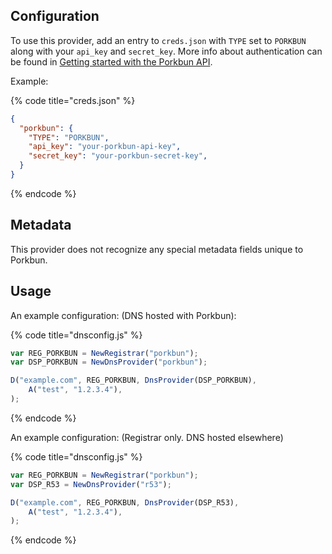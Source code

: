 ## Configuration

To use this provider, add an entry to `creds.json` with `TYPE` set to `PORKBUN`
along with your `api_key` and `secret_key`. More info about authentication can be found in [Getting started with the Porkbun API](https://kb.porkbun.com/article/190-getting-started-with-the-porkbun-api).

Example:

{% code title="creds.json" %}
```json
{
  "porkbun": {
    "TYPE": "PORKBUN",
    "api_key": "your-porkbun-api-key",
    "secret_key": "your-porkbun-secret-key",
  }
}
```
{% endcode %}

## Metadata

This provider does not recognize any special metadata fields unique to Porkbun.

## Usage

An example configuration: (DNS hosted with Porkbun):

{% code title="dnsconfig.js" %}
```javascript
var REG_PORKBUN = NewRegistrar("porkbun");
var DSP_PORKBUN = NewDnsProvider("porkbun");

D("example.com", REG_PORKBUN, DnsProvider(DSP_PORKBUN),
    A("test", "1.2.3.4"),
);
```
{% endcode %}

An example configuration: (Registrar only. DNS hosted elsewhere)

{% code title="dnsconfig.js" %}
```javascript
var REG_PORKBUN = NewRegistrar("porkbun");
var DSP_R53 = NewDnsProvider("r53");

D("example.com", REG_PORKBUN, DnsProvider(DSP_R53),
    A("test", "1.2.3.4"),
);
```
{% endcode %}
